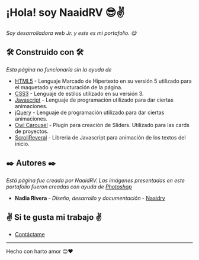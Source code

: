 # ¡Hola! soy NaaidRV 😎✌
_Soy desarrolladora web Jr. y este es mi portafolio. 😋_
## 🛠️ Construido con 🛠️

_Esta página no funcionaría sin la ayuda de_

* [HTML5](https://developer.mozilla.org/es/docs/orphaned/Web/Guide/HTML/HTML5) - Lenguaje Marcado de Hipertexto en su versión 5 utilizado para el maquetado y estructuración de la página.
* [CSS3](https://developer.mozilla.org/es/docs/Web/CSS) -  Lenguaje de estilos utilizado en su versión 3.
* [Javascript](https://developer.mozilla.org/es/docs/Web/JavaScript) - Lenguaje de programación utilizado para dar ciertas animaciones.
* [jQuery](https://jquery.com/) - Lenguaje de programación utilizado para dar ciertas animaciones.
* [Owl Carousel](https://owlcarousel2.github.io/OwlCarousel2/) - Plugin para creación de Sliders. Utilizado para las cards de proyectos.
* [ScrollReveral](https://scrollrevealjs.org/) - Libreria de Javascript para animación de los textos del inicio.

## ✒️ Autores ✒️

_Está página fue creada por NaaidRV. Las imágenes presentadas en este portafolio fueron creadas con ayuda de [Photoshop](https://www.adobe.com/mx/products/photoshop.html)_

* **Nadia Rivera** - *Diseño, desarrollo y documentación* - [Naaidrv](https://github.com/Naaidrv)

## ✌ Si te gusta mi trabajo ✌

* [Contáctame](https://t.me/NaaidRV)

---
Hecho con harto amor 😊❤️
